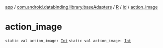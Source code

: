 [app](../../../index.md) / [com.android.databinding.library.baseAdapters](../../index.md) / [R](../index.md) / [id](index.md) / [action_image](./action_image.md)

# action_image

`static val action_image: `[`Int`](https://kotlinlang.org/api/latest/jvm/stdlib/kotlin/-int/index.html)
`static val action_image: `[`Int`](https://kotlinlang.org/api/latest/jvm/stdlib/kotlin/-int/index.html)